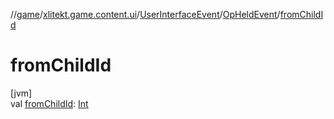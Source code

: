 //[game](../../../../index.md)/[xlitekt.game.content.ui](../../index.md)/[UserInterfaceEvent](../index.md)/[OpHeldEvent](index.md)/[fromChildId](from-child-id.md)

# fromChildId

[jvm]\
val [fromChildId](from-child-id.md): [Int](https://kotlinlang.org/api/latest/jvm/stdlib/kotlin/-int/index.html)

